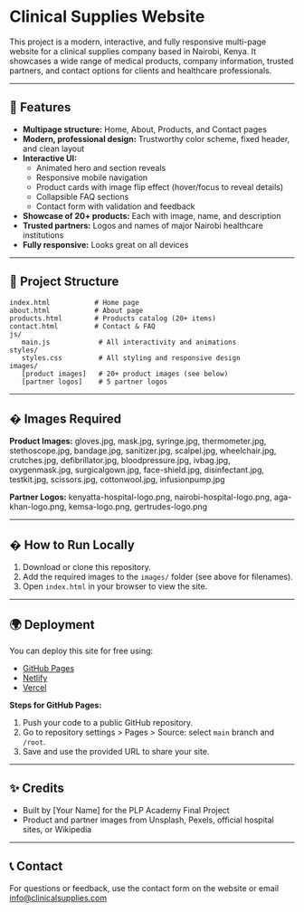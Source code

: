 
# Clinical Supplies Website

This project is a modern, interactive, and fully responsive multi-page website for a clinical supplies company based in Nairobi, Kenya. It showcases a wide range of medical products, company information, trusted partners, and contact options for clients and healthcare professionals.

---

## 🚀 Features

- **Multipage structure:** Home, About, Products, and Contact pages
- **Modern, professional design:** Trustworthy color scheme, fixed header, and clean layout
- **Interactive UI:**
   - Animated hero and section reveals
   - Responsive mobile navigation
   - Product cards with image flip effect (hover/focus to reveal details)
   - Collapsible FAQ sections
   - Contact form with validation and feedback
- **Showcase of 20+ products:** Each with image, name, and description
- **Trusted partners:** Logos and names of major Nairobi healthcare institutions
- **Fully responsive:** Looks great on all devices

---

## 📁 Project Structure

```
index.html           # Home page
about.html           # About page
products.html        # Products catalog (20+ items)
contact.html         # Contact & FAQ
js/
   main.js            # All interactivity and animations
styles/
   styles.css         # All styling and responsive design
images/
   [product images]   # 20+ product images (see below)
   [partner logos]    # 5 partner logos
```

---

## �️ Images Required

**Product Images:**
gloves.jpg, mask.jpg, syringe.jpg, thermometer.jpg, stethoscope.jpg, bandage.jpg, sanitizer.jpg, scalpel.jpg, wheelchair.jpg, crutches.jpg, defibrillator.jpg, bloodpressure.jpg, ivbag.jpg, oxygenmask.jpg, surgicalgown.jpg, face-shield.jpg, disinfectant.jpg, testkit.jpg, scissors.jpg, cottonwool.jpg, infusionpump.jpg

**Partner Logos:**
kenyatta-hospital-logo.png, nairobi-hospital-logo.png, aga-khan-logo.png, kemsa-logo.png, gertrudes-logo.png

---

## �️ How to Run Locally

1. Download or clone this repository.
2. Add the required images to the `images/` folder (see above for filenames).
3. Open `index.html` in your browser to view the site.

---

## 🌍 Deployment

You can deploy this site for free using:
- [GitHub Pages](https://pages.github.com/)
- [Netlify](https://www.netlify.com/)
- [Vercel](https://vercel.com/)

**Steps for GitHub Pages:**
1. Push your code to a public GitHub repository.
2. Go to repository settings > Pages > Source: select `main` branch and `/root`.
3. Save and use the provided URL to share your site.

---

## ✨ Credits

- Built by [Your Name] for the PLP Academy Final Project
- Product and partner images from Unsplash, Pexels, official hospital sites, or Wikipedia

---

## 📞 Contact

For questions or feedback, use the contact form on the website or email info@clinicalsupplies.com
